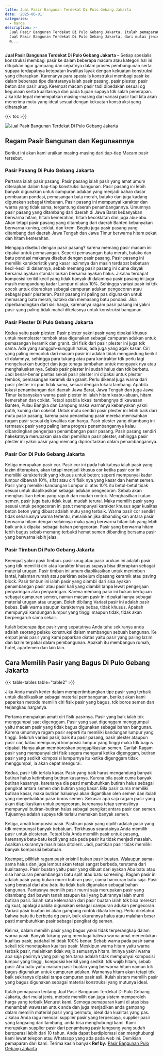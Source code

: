 ```yaml
---
title: Jual Pasir Bangunan Terdekat Di Pulo Gebang Jakarta
date: '2025-06-01'
categories:
  - harga
description: >-
  Jual Pasir Bangunan Terdekat Di Pulo Gebang Jakarta. Itulah pemaparan tentang
  Jual Pasir Bangunan Terdekat Di Pulo Gebang Jakarta, dari mulai jenis, metode
  m...
---
```


**Jual Pasir Bangunan Terdekat Di Pulo Gebang Jakarta** – Setiap spesialis konstruksi membagi pasir ke dalam beberapa macam atau kategori hal ini ditujukan agar gampang dan cepatnya dalam proses pembangunan serta supaya terdapatnya ketepatan kwalitas layak dengan kekuatan konstruksi yang diharapkan. Karenanya para spesialis konstruksi membagi pasir ke dalam beberapa tipe diantaranya ialah pasir pasang, pasir plester, pasir beton dan pasir urug. Keempat macam pasir tadi dibedakan sesuai dg kegunaan serta kualitasnya dan pada tujuan supaya tdk salah penerapan. Jika kita tepat menempatkan masing-masing dari variasi pasir tadi kita akan menerima mutu yang ideal sesuai dengan kekuatan konstruksi yang diharapkan.

{{< toc >}}

![Jual Pasir Bangunan Terdekat Di Pulo Gebang Jakarta](/images/jual-pasir-bangunan-16.png)

## Ragam Pasir Bangunan dan Kegunaannya

Berikut ini akan kami uraikan masing-masing dari tiap-tiap Macam pasir tersebut.

### Pasir Pasang Di Pulo Gebang Jakarta

Pertama ialah pasir pasang. Pasir pasang ialah pasir yang amat umum diterapkan dalam tiap-tiap konstruksi bangunan. Pasir pasang ini lebih banyak digunakan untuk campuran adukan yang menjadi bahan dasar pembuatan pondasi, pemasangan bata merah, batako dan juga kadang digunakan sebagai timbunan. Pasir pasang ini mempunyai karakter dan warna yang tidak sama, tergantung daerah penambangannya. Umumnya pasir pasang yang ditambang dari daerah di Jawa Barat kebanyakan berwarna hitam, hitam kemerahan, hitam kecoklatan dan juga abu-abu. Akan tetapi pasir pasang yang ditambang dari daerah Banten kebanyakan berwarna kuning, coklat, dan krem. Begitu juga pasir pasang yang ditambang dari daerah Jawa Tengah dan Jawa Timur berwarna hitam pekat dan hitam kemerahan.

Mengapa disebut dengan pasir pasang? karena memang pasir macam ini dipakai untuk pemasangan. Seperti pemasangan bata merah, batako dan batu pondasi makanya disebut dengan pasir pasang. Pasir pasang ini memiliki karakteristik yang kasar lazimnya dan masih terdapat bebatuan kecil-kecil di dalamnya, sebab memang pasir pasang ini cuma diayak bersama ayakan standar bukan bersama ayakan halus. Jikalau terdapat komposisi kerikil kecil yang tidak banyak di dalamnya pasir pasang ini juga masih mengandung kadar Lumpur di atas 10%. Sehingga variasi pasir ini tdk cocok untuk diterapkan sebagai campuran adukan pengecoran atau sebagai pasir plesteran. Pasir pasang ini paling pas digunakan untuk memasang bata merah, batako dan memasang batu pondasi. Jika diperbandingkan dari sisi harga, karenanya ragam pasir pasang ini yakni pasir yang paling tidak mahal dikelasnya untuk konstruksi bangunan.

### Pasir Plester Di Pulo Gebang Jakarta

Kedua yaitu pasir plester. Pasir plester yakni pasir yang dipakai khusus untuk memplester tembok atau digunakan sebagai campuran adukan untuk pemasangan keramik dan granit. ciri fisik dari pasir plester ini juga tdk sama. Ada yang sungguh-sungguh halus, ada juga yang agak kasar. Ciri yang paling mencolok dari macam pasir ini adalah tidak mengandung kerikil di dalamnya, sehingga para tukang atau para kontraktor tdk perlu lagi mengeluarkan budget dan juga tenaga tambahan untuk mengayak nya atau menghaluskan nya. Sebab pasir plester ini sudah halus dan tdk berbatu. Jadi benar-benar pantas sekali pasir plester ini dipakai untuk plester tembok, pemasangan keramik dan granit. Perlu dikenal juga warna dari pasir plester ini pun tidak sama, sesuai dengan lokasi tambang. Apabila lokasi penambangan dari daerah Jawa Barat, Jawa Tengah dan juga Jawa Timur kebanyakan warna pasir plester ini ialah hitam keabu-abuan, hitam kemerahan dan coklat. Tetapi apabila lokasi tambangnya di kawasan Banten, Pulau Bangka dan Lampung maka warnanya kebanyakan yakni putih, kuning dan cokelat. Untuk mutu sendiri pasir plester ini lebih baik dari mutu pasir pasang, karena para penambang pasir mereka memisahkan ragam pasir sesuai dg kwalitas dan harga. Pasir plester yang ditambang ini termasuk pasir yang paling lama progres penambangannya kalau dibandingkan pengerjaan penambangan pasir pasang. Pasir pasang sendiri hakekatnya merupakan sisa dari pemilihan pasir plester, sehingga pasir plester ini yakni pasir yang memang diprioritaskan dalam penambangannya.

### Pasir Cor Di Pulo Gebang Jakarta

Ketiga merupakan pasir cor. Pasir cor ini pada hakikatnya ialah pasir yang lazim diterapkan, akan tetapi menjadi khusus cor ketika pasir cor ini memiliki karakteristik yang khusus untuk beton; seperti mempunyai kadar lumpur dibawah 10%, sifat atau ciri fisik nya yang kasar dan hemat semen. Pasir yang memiliki kandungan Lumpur di atas 10% itu betul-betul tidak sesuai untuk diaplikasikan sebagai adukan pengecoran. Sebab akan menghasilkan beton yang rapuh dan mudah rontok. Menghasilkan ikatan semen, pasir juga batu tidak kuat, mudah terurai. Maka memilih pasir yang sesuai untuk pengecoran ini patut mempunyai karakter khusus agar kualitas beton beton yang dibuat adalah mutu yang terbaik. Warna pasir cor sendiri tidak seharusnya warna tertentu, melainkan jika dibandingkan antara pasir berwarna hitam dengan selainnya maka yang berwarna hitam lah yang lebih baik untuk dipakai sebagai bahan pengecoran. Pasir yang berwarna hitam lebih bagus sebab memang terbukti hemat semen dibanding bersama pasir yang berwarna lebih jelas.

### Pasir Timbun Di Pulo Gebang Jakarta

Keempat yakni pasir timbun. pasir urug atau pasir urukan ini adalah pasir yang tdk memiliki ciri atau karakter khusus supaya bisa diterapkan sebagai material urugan. Pasir timbun ini umum diaplikasikan untuk menimbun lantai, halaman rumah atau parkiran sebelum dipasang keramik atau paving block. Pasir timbun ini ialah pasir yang diambil dari sisa ayakan penambangan pasir atau pasir kali yang diambil tanpa lewat pengerjaan penyaringan atau penyaringan. Karena memang pasir ini bukan bertujuan sebagai campuran semen, namun macam pasir ini dipakai hanya sebagai material urugan atau urugan. Boleh dibilang Variasi pasir ini adalah pasir bebas. Baik warna ataupun karakternya bebas, tidak khusus. Apakah mempunyai kandungan lumpur yang tinggi maupun tidak, tidak akan berpengaruh sama sekali.

Itulah beberapa tipe pasir yang sepatutnya Anda tahu sekiranya anda adalah seorang pelaku konstruksi dalam membangun sebuah bangunan. Ke empat jenis pasir yang kami paparkan diatas yaitu pasir yang paling lazim dan lazim terpakai dalam pembangunan. Apakah itu membangun rumah, hotel, apartemen dan lain lain.

## Cara Memilih Pasir yang Bagus Di Pulo Gebang Jakarta

{{< table-tables table="table2" >}}

Jika Anda masih keder dalam mempertimbangkan tipe pasir yang terbaik untuk diaplikasikan sebagai material pembangunan, berikut akan kami paparkan metode memilih ciri fisik pasir yang bagus, tdk boros semen dan terjangkau harganya.

Pertama merupakan amati ciri fisik pasirnya. Pasir yang baik ialah tdk menggumpal saat digenggam. Pasir yang saat digenggam menggumpal yaitu macam pasir yang tidak bagus digunakan sebagai bahan bangunan. Karena umumnya ragam pasir seperti itu memiliki kandungan lumpur yang tinggi. Seluruh variasi pasir, baik itu pasir pasang, pasir plester ataupun pasir cor, kalau mempunyai komposisi lumpur yang tinggi maka tdk bagus dipakai. Hanya akan memboroskan pengaplikasian semen. Carilah Ragam pasir yang mempunyai ciri fisik segera mengurai ketika digenggam, butiran pasir yang sedikit komposisi lumpurnya itu ketika digenggam tidak menggumpal, ia akan cepat mengurai.

Kedua, pasir tdk terlalu kasar. Pasir yang baik harus mengandung banyak butiran halus ketimbang butiran kasarnya. Karena bila pasir cuma banyak butiran kasarnya, karenanya dia pasti membutuhkan butiran halus sebagai pengikat antara semen dan butiran yang kasar. Bila pasir cuma memiliki butiran kasar, maka butiran halusnya akan digantikan oleh semen dan itulah yang menyebabkan pasir boros semen. Sekasar apa saja ragam pasir yang akan diaplikasikan untuk pengecoran, karenanya tetap semestinya mempunyai butiran-butiran halus sebagai pengikat antara pasir dan semen. Tujuannya adalah supaya tdk terlalu memakan banyak semen.

Ketiga, amati komposisi pasir. Pastikan pasir yang dipilih adalah pasir yang tdk mempunyai banyak bebatuan. Terkhusus seandainya Anda memilih pasir untuk plesteran. Tetapi bila Anda memilih pasir untuk pasang, karenanya batu-batu kecil yang ada pada pasir itu tidak menjadi masalah. Asalkan ukurannya masih bisa ditolerir. Jadi, pastikan pasir tidak memiliki banyak komposisi bebatuan.

Keempat, pilihlah ragam pasir orisinil bukan pasir buatan. Walaupun sama-sama halus dan juga lembut akan tetapi sangat berbeda, terutama dari kualitasnya. Pasir buatan yaitu pasir yang dibuat dari ayakan Abu batu atau sisa hancuran penambangan batu split atau batu screening. Ragam pasir ini adalah pasir yang bukan murni butiran pasir, cuma hancuran batu saja. Pasir yang berasal dari abu batu itu tidak baik digunakan sebagai bahan bangunan. Pantasnya memilih pasir murni saja merupakan pasir yang ditambang dari bawah tanah ataupun kali yang butirannya ialah murni butiran pasir. Salah satu kelemahan dari pasir buatan ialah tdk bisa merekat dg kuat, apalagi apabila digunakan sebagai campuran adukan pengecoran. Variasi pasir buatan ini akan gampang rontok dikala kering. Perlu diketahui bahwa batu itu berbeda dg pasir, baik ukurannya halus atau malahan besar pasti membutuhkan pasir sebagai pengikat dg semen.

Kelima, dalam memilih pasir yang bagus yakni tidak terperangkap dalam warna pasir. Banyak tukang yang menduga bahwa warna amat menentukan kualitas pasir, padahal ini tidak 100% benar. Sebab warna pada pasir sama sekali tdk menetapkan kualitas pasir. Meskipun warna hitam yaitu warna terbaik pasir, melainkan tidak wajib semuanya hitam. Intinya yakni warna apa saja pasirnya yang paling terutama adalah tidak mempunyai komposisi lumpur yang tinggi, komposisi kerikil yang sedikit. tdk wajib hitam, sebab pasir Abu batu yaitu macam pasir buatan yang berwarna hitam namun tdk bagus digunakan untuk campuran adukan. Warnanya hitam akan tetapi tdk baik sekiranya dipakai tanpa campuran pasir asli. Itulah sistem memilih pasir yang bagus digunakan sebagai material konstruksi yang mutunya ideal.

Itulah pemaparan tentang Jual Pasir Bangunan Terdekat Di Pulo Gebang Jakarta, dari mulai jenis, metode memilih dan juga sistem memperoleh harga yang terbaik Menurut kami. Semoga pemaparan kami di atas bisa menambah wawasan untuk anda dan juga menjadikan anda gampang dalam memilih material pasir yang bermutu, ideal dan kualitas yang pas. Jikalau Anda ragu mencari supplier pasir yang terpercaya, supplier pasir yang langsung dari tambang, anda bisa menghubungi kami. Kami merupakan supplier pasir dari penambang pasir langsung yang sudah beroperasi lebih dari 10 tahun. Anda dapat berdiplomasi dan menghubungi kami lewat telepon atau Whatsapp yang ada pada web ini. Demikian pemaparan dari kami. Terima kasih banyak
**Ref by:** [Pasir Bangunan Pulo Gebang Jakarta](https://id.wikipedia.org/wiki/Pasir)
